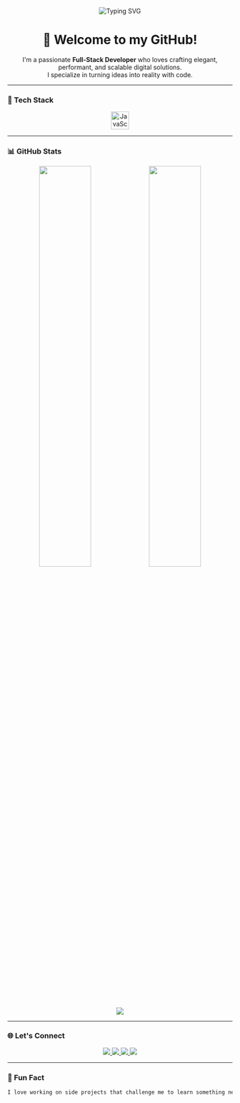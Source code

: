 <!-- Banner -->
<p align="center">
  <img src="https://readme-typing-svg.herokuapp.com?font=Fira+Code&size=26&duration=3000&pause=1000&color=00BFFF&center=true&vCenter=true&width=900&lines=Hi+%F0%9F%91%8B%2C+I'm+%3Clangdonn%3E!;Modern+Easy-To-Use+App+Builder;Building+Minimal+Apps+with+HTML+%F0%9F%92%BB" alt="Typing SVG" />
</p>

<!-- Introduction -->
<h1 align="center">🚀 Welcome to my GitHub!</h1>

<p align="center"> 
  I'm a passionate <strong>Full-Stack Developer</strong> who loves crafting elegant, performant, and scalable digital solutions. <br>
  I specialize in turning ideas into reality with code.
</p>

---

### 🧰 Tech Stack
<p align="center">
  <img src="https://cdn.jsdelivr.net/gh/devicons/devicon/icons/javascript/javascript-original.svg" height="40" alt="JavaScript" />
</p>

---

### 📊 GitHub Stats

<p align="center">
  <img src="https://github-readme-stats.vercel.app/api?username=<YOUR_USERNAME>&show_icons=true&theme=tokyonight" width="48%" />
  <img src="https://github-readme-streak-stats.herokuapp.com/?user=<YOUR_USERNAME>&theme=tokyonight" width="48%" />
</p>

<p align="center">
  <img src="https://github-profile-trophy.vercel.app/?username=<YOUR_USERNAME>&theme=tokyonight&column=7" />
</p>

---

### 🌐 Let's Connect

<p align="center">
  <a href="https://linkedin.com/in/<your-linkedin>" target="_blank">
    <img src="https://img.shields.io/badge/LinkedIn-blue?style=for-the-badge&logo=linkedin" />
  </a>
  <a href="mailto:<your.email>@example.com" target="_blank">
    <img src="https://img.shields.io/badge/Email-D14836?style=for-the-badge&logo=gmail&logoColor=white" />
  </a>
  <a href="https://twitter.com/<your-twitter>" target="_blank">
    <img src="https://img.shields.io/badge/Twitter-1DA1F2?style=for-the-badge&logo=twitter&logoColor=white" />
  </a>
  <a href="https://portfolio.example.com" target="_blank">
    <img src="https://img.shields.io/badge/Portfolio-000?style=for-the-badge&logo=vercel&logoColor=white" />
  </a>
</p>

---

### 🧠 Fun Fact
```txt
I love working on side projects that challenge me to learn something new and solve real-world problems.
